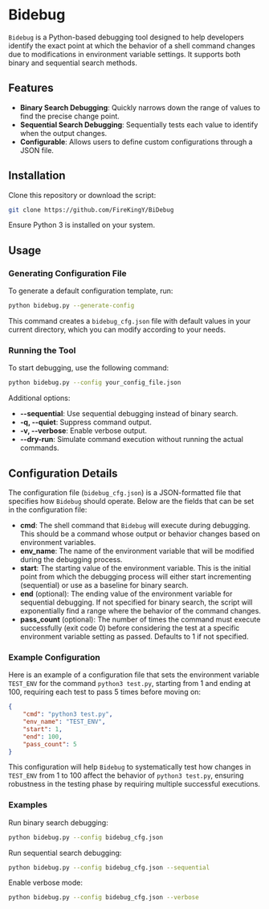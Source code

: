 # Bidebug

`Bidebug` is a Python-based debugging tool designed to help developers identify the exact point at which the behavior of a shell command changes due to modifications in environment variable settings. It supports both binary and sequential search methods.

## Features

- **Binary Search Debugging**: Quickly narrows down the range of values to find the precise change point.
- **Sequential Search Debugging**: Sequentially tests each value to identify when the output changes.
- **Configurable**: Allows users to define custom configurations through a JSON file.

## Installation

Clone this repository or download the script:

```bash
git clone https://github.com/FireKingY/BiDebug
```

Ensure Python 3 is installed on your system.

## Usage

### Generating Configuration File

To generate a default configuration template, run:

```bash
python bidebug.py --generate-config
```

This command creates a `bidebug_cfg.json` file with default values in your current directory, which you can modify according to your needs.


### Running the Tool

To start debugging, use the following command:

```bash
python bidebug.py --config your_config_file.json
```

Additional options:

- **--sequential**: Use sequential debugging instead of binary search.
- **-q, --quiet**: Suppress command output.
- **-v, --verbose**: Enable verbose output.
- **--dry-run**: Simulate command execution without running the actual commands.

## Configuration Details

The configuration file (`bidebug_cfg.json`) is a JSON-formatted file that specifies how `Bidebug` should operate. Below are the fields that can be set in the configuration file:

- **cmd**: The shell command that `Bidebug` will execute during debugging. This should be a command whose output or behavior changes based on environment variables.
- **env_name**: The name of the environment variable that will be modified during the debugging process.
- **start**: The starting value of the environment variable. This is the initial point from which the debugging process will either start incrementing (sequential) or use as a baseline for binary search.
- **end** (optional): The ending value of the environment variable for sequential debugging. If not specified for binary search, the script will exponentially find a range where the behavior of the command changes.
- **pass_count** (optional): The number of times the command must execute successfully (exit code 0) before considering the test at a specific environment variable setting as passed. Defaults to 1 if not specified.

### Example Configuration

Here is an example of a configuration file that sets the environment variable `TEST_ENV` for the command `python3 test.py`, starting from 1 and ending at 100, requiring each test to pass 5 times before moving on:

```json
{
    "cmd": "python3 test.py",
    "env_name": "TEST_ENV",
    "start": 1,
    "end": 100,
    "pass_count": 5
}
```

This configuration will help `Bidebug` to systematically test how changes in `TEST_ENV` from 1 to 100 affect the behavior of `python3 test.py`, ensuring robustness in the testing phase by requiring multiple successful executions.

### Examples

Run binary search debugging:

```bash
python bidebug.py --config bidebug_cfg.json
```

Run sequential search debugging:

```bash
python bidebug.py --config bidebug_cfg.json --sequential
```

Enable verbose mode:

```bash
python bidebug.py --config bidebug_cfg.json --verbose
```
